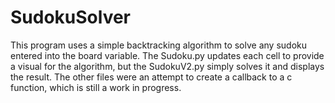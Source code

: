 # SudokuSolver

This program uses a simple backtracking algorithm to solve any sudoku entered into the board variable. The Sudoku.py updates each cell to provide a visual
for the algorithm, but the SudokuV2.py simply solves it and displays the result. The other files were an attempt to create a callback to a c function, which
is still a work in progress.
